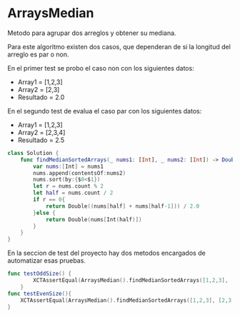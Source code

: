 # ArraysMedian


Metodo para agrupar dos arreglos y obtener su mediana.

Para este algoritmo existen dos casos, que dependeran de si la longitud del arreglo es par o non.

En el primer test se probo el caso non con los siguientes datos:
* Array1 = [1,2,3]
* Array2 = [2,3]
* Resultado = 2.0

En el segundo test de evalua el caso par con los siguientes datos:
* Array1 = [1,2,3]
* Array2 = [2,3,4]
* Resultado = 2.5
```Swift
class Solution {
    func findMedianSortedArrays(_ nums1: [Int], _ nums2: [Int]) -> Double {
        var nums:[Int] = nums1
        nums.append(contentsOf:nums2)
        nums.sort(by:{$0<$1})
        let r = nums.count % 2
        let half = nums.count / 2
        if r == 0{
            return Double((nums[half] + nums[half-1])) / 2.0
        }else {
            return Double(nums[Int(half)])
        }
    }
}
```
En la seccion de test del proyecto hay dos metodos encargados de automatizar esas pruebas.

```Swift
func testOddSize() {
        XCTAssertEqual(ArraysMedian().findMedianSortedArrays([1,2,3], [2,3]), 2.0)
    }
func testEvenSize(){
    XCTAssertEqual(ArraysMedian().findMedianSortedArrays([1,2,3], [2,3,4]), 2.5)
}
```


